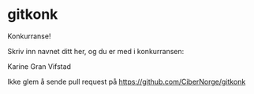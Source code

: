 gitkonk
=======

Konkurranse!

Skriv inn navnet ditt her, og du er med i konkurransen:

Karine Gran Vifstad

Ikke glem å sende pull request på https://github.com/CiberNorge/gitkonk
